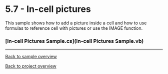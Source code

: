 ﻿# 5.7 - In-cell pictures
This sample shows how to add a picture inside a cell and how to use formulas to reference cell with pictures or use the IMAGE function.

### [In-cell Pictures Sample.cs](In-cell Pictures Sample.vb)

---
[Back to sample overview](..%2FReadme.md)

[Back to project overview](..%2F..%2FReadme.md)
